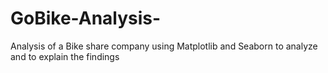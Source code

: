 # GoBike-Analysis-
Analysis of a Bike share company using Matplotlib and Seaborn to analyze and to explain the findings
